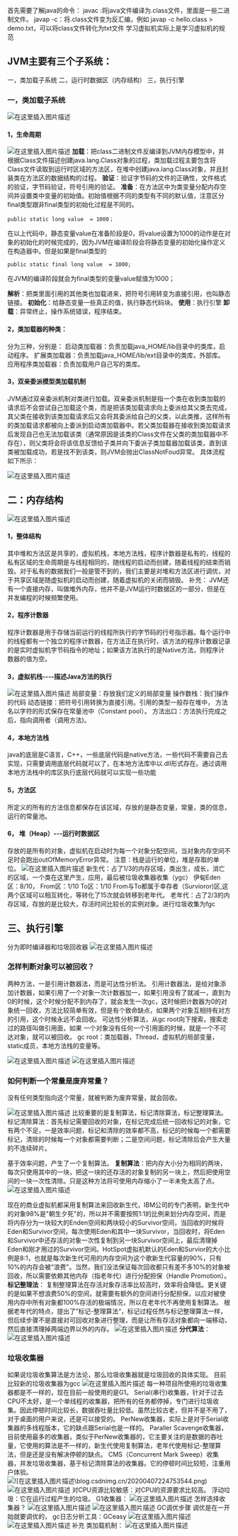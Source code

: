 首先需要了解java的命令：
javac :将java文件编译为.class文件，里面是一些二进制文件。
javap -c：将.class文件变为反汇编，例如
javap -c hello.class > demo.txt，可以将class文件转化为txt文件
学习虚拟机实际上是学习虚拟机的规范
## JVM主要有三个子系统：
一，类加载子系统
二，运行时数据区（内存结构）
三，执行引擎
### 一，类加载子系统
![在这里插入图片描述](https://raw.githubusercontent.com/PeipengWang/picture/master/20200407165915573.png)
#### 1，生命周期
![在这里插入图片描述](https://raw.githubusercontent.com/PeipengWang/picture/master/20200407203819390.png)
**加载**：把class二进制文件反编译到JVM内存模型中，并根据Class文件描述创建java.lang.Class对象的过程，类加载过程主要包含将Class文件读取到运行时区域的方法区，在堆中创建java.lang.Class对象，并且封装类在方法区的数据结构的过程。
**验证**：验证字节码的文件的正确性，文件格式的验证，字节码验证，符号引用的验证。
**准备**：在方法区中为类变量分配内存空间并设置类中变量的初始值。初始值根据不同的类型有不同的默认值，注意区分final类型跟非final类型的初始化过程是不同的。

```
public static long value  = 1000；
```
在以上代码中，静态变量value在准备阶段是0，将value设置为1000的动作是在对象的初始化的时候完成的，因为JVM在编译阶段会将静态变量的初始化操作定义在构造器中。但是如果是final类型的

```
public static final long value  = 1000;
```
在JVM的编译阶段就会为final类型的变量value赋值为1000；

**解析**：把类里面引用的其他类也加载进来，把符号引用转变为直接引用，也叫静态链接。
**初始化**：给静态变量一些真正的值，执行静态代码块。
**使用**：执行引擎
**卸载**：异常终止，操作系统错误，程序结束。
#### 2，类加载器的种类：
分为三种，分别是：
启动类加载器：负责加载java_HOME/lib目录中的类库，启动程序。
扩展类加载器：负责加载java_HOME/lib/ext目录中的类库，外部库。
应用程序类加载器：负责加载用户自己写的类库。
#### 3，双亲委派模型类加载机制

JVM通过双亲委派机制对类进行加载。双亲委派机制是指一个类在收到类加载的请求后不会尝试自己加载这个类，而是把该类加载请求向上委派给其父类去完成，其父类在接收到该类加载请求后又会将其委派给自己的父类，以此类推，这样所有的类加载请求都被向上委派到启动类加载器中。若父类加载器在接收到类加载请求后发现自己也无法加载该类（通常原因是该类的Class文件在父类的类加载器中不存在），则父类将会将该信息反馈给子类并向下委派子类加载器加载该类，直到该类被加载成功，若是找不到该类，则JVM会抛出ClassNotFoud异常。
具体流程如下所示：

![在这里插入图片描述](https://raw.githubusercontent.com/PeipengWang/picture/master/20200722202748199.png)

## 二：内存结构
![在这里插入图片描述](https://raw.githubusercontent.com/PeipengWang/picture/master/20200407170332707.png)
#### 1，整体结构
其中堆和方法区是共享的，虚拟机栈，本地方法栈，程序计数器是私有的，线程的私有区域的生命周期是与线程相同的，随线程的启动而创建，随着线程的结束而销毁。对于私有的数据我们一般是管不到的，我们主要是对堆和方法区进行调优，对于共享区域是随虚拟机的启动而创建，随着虚拟机的关闭而销毁。
补充：
JVM还有一个直接内存，叫做堆外内存，他并不是JVM运行时数据区的一部分，但是在并发编程的时候频繁使用。
#### 2，程序计数器
程序计数器是用于存储当前运行的线程所执行的字节码的行号指示器。每个运行中的线程都有一个独立的程序计数器，在方法正在执行时，该方法的程序计数器记录的是实时虚拟机字节码指令的地址；如果该方法执行的是Native方法，则程序计数器的值为空。
#### 3，虚拟机栈----描述Java方法的执行
![在这里插入图片描述](https://raw.githubusercontent.com/PeipengWang/picture/master/20200407171127459.png)
局部变量：存放我们定义的局部变量
操作数栈：我们操作的代码
动态链接：把符号引用转换为直接引用。引用的类型一般存在堆中，
方法名以字符的形式保存在常量池中（Constant pool）。
方法出口：方法执行完成之后，指向调用者（调用方法)。

#### 4，本地方法栈
 java的底层是C语言，C++，一些底层代码是native方法，一些代码不需要自己去实现，只需要调用底层代码就可以了，在本地方法库中以.dll形式存在。通过调用本地方法栈中的库区执行底层代码就可以实现一些功能
 #### 5，方法区
 所定义的所有的方法信息都保存在该区域，存放的是静态变量，常量，类的信息，运行的常量池。
 #### 6， 堆（Heap）---运行时数据区
存放的是所有的对象，虚拟机在启动时为每一个对象分配空间，当对象内存空间不足时会跑出outOfMemoryError异常。
 注意：栈是运行的单位，堆是存取的单位。
 ![在这里插入图片描述](https://raw.githubusercontent.com/PeipengWang/picture/master/2020040718114290.png)
 新生代：占了1/3的内存区域，类出生，成长，消亡的区域，一个类在这里产生，应用，最后被垃圾收集器收集（ygc）
 伊甸Eden区：8/10，
 From区：1/10
 To区：1/10
 From与To都属于幸存者（Survioror)区,这两个区域可以相互转化，等转化了15次就会转移到老年代。
 老年代：占了2/3的内存区域，存放的是比较大，存活时间比较长的实例对象。进行垃圾收集为fgc

## 三、执行引擎
分为即时编译器和垃圾回收器
![在这里插入图片描述](https://img-blog.csdnimg.cn/20200407170228465.png?x-oss-process=image/watermark,type_ZmFuZ3poZW5naGVpdGk,shadow_10,text_aHR0cHM6Ly9ibG9nLmNzZG4ubmV0L0FydGlzYW5fdw==,size_16,color_FFFFFF,t_70)

### 怎样判断对象可以被回收？
两种方法，一是引用计数器法，而是可达性分析法。
引用计数器法，是给对象添加计数器，如果引用了一个对象一次计数器加一，如果引用没有了就减一，直到为0的时候，这个时候分配不到内存了，就会发生一次gc，这时候把计数器为0的对象统一回收，方法比较简单有效，但是有个致命缺点，如果两个对象互相持有对方的引用，这个时候永远不会回收。
可达性分析算法，从gc root向下搜索，搜索走过的路径叫做引用面，如果	一个对象没有任何一个引用面的时候，就是一个不可达对象，就可以被回收。
gc root：类加载器，Thread，虚拟机的局部变量，static成员，本地方法栈的变量等。

![在这里插入图片描述](https://raw.githubusercontent.com/PeipengWang/picture/master/20200407211432162.png)
![在这里插入图片描述](https://raw.githubusercontent.com/PeipengWang/picture/master/20200407211602526.png)

### 如何判断一个常量是废弃常量？
没有任何类型指向这个常量，就被判断为废弃常量，就会回收。

![在这里插入图片描述](https://raw.githubusercontent.com/PeipengWang/picture/master/20200407213027381.png)
比较重要的是复制算法，标记清除算法，标记整理算法。
标记清除算法：首先标记需要回收的对象，在标记完成后统一回收标记的对象，它有两个不足，一是效率问题，标记和清除的效率都不高，标记的时候每一个都需要标记，清除的时候每一个对象都需要判断；二是空间问题，标记清除后会产生大量的不连续碎片。

基于效率问题，产生了一个复制算法。
**复制算法**：把内存大小分为相同的两块，每次只使用其中的一块，把这一块的还存活的对象复制的另一块上，然后把使用空间的一块一次性清除。只是这种方法将可使用内存缩小了一半未免太高了点。
![在这里插入图片描述](https://raw.githubusercontent.com/PeipengWang/picture/master/20200407214046215.png)

  现在的商业虚拟机都采用复制算法来回收新生代，IBM公司的专门表明，新生代中的对象98%是"朝生夕死"的，所以并不需要按照1:1的比例来划分内存空间，而是将内存分为一块较大的Enden空间和两块较小的Survivor空间，当回收的时候将Eden和Survivor空间，每次使用Eden和其中一块Survivor，当回收时，将Eden和Survivor中还存活的对象一次性复制到另一块Survivor空间上，最后清理掉Eden和刚才用过的Survivor空间。HotSpot虚拟机默认的Eden和Survior的大小比例是8:1，也就是每次新生代可用的内存空间为这个歌新生代容量的90%，只有10%的内存会被“浪费"。当然，我们没法保证每次回收都只有差不多10%的对象被回收，所以需要依赖其他内存（指老年代）进行分配担保（Handle Promotion）。
  **标记整理法**：
   复制整理算法在存活对象存活率比较高时，效率将会降低。更关键的是如果不想浪费50%的空间，就需要有额外的空间进行分配担保，以应对被使用内存中所有对象都100%存活的极端情况，所以在老年代不再使用复制算法。
  根据老年代的特点，提出了”标记-整理算法“，标记过程任然与标记整理算法一样，但后续步骤不是直接对可回收对象进行整理，而是让所有存活对象都向一端移动，然后直接清理掉两端边界以外的内存。
  ![在这里插入图片描述](https://raw.githubusercontent.com/PeipengWang/picture/master/20200407222151530.png)
**分代算法**：
![在这里插入图片描述](https://raw.githubusercontent.com/PeipengWang/picture/master/20200407222541544.png)

### 垃圾收集器
如果说垃圾收集算法是方法论，那么垃圾收集器就是垃圾回收的具体实现。
目前比较新的垃圾收集器为gcc
![在这里插入图片描述](https://raw.githubusercontent.com/PeipengWang/picture/master/20200407223302257.png)
每一种项目所使用的垃圾收集器都是不一样的，现在目前一般使用的是G1。
Serial(串行)收集器，针对于过去CPU不太好，是一个单线程的收集器，把所有的任务都停掉，专门进行垃圾收集。因此停顿时间比较长，数据吞吐量比较低。虽然比较古老，但并不是不用了，对于桌面的用户来说，还是可以接受的。
PerNew收集器，实际上是对于Serial收集器的多线程版本，它的缺点跟Serial也是一样的。
Paraller Scavenge收集器，目前使用最多的收集器，类似于PerNew收集器的，它主要关注的是数据的吞吐量，它使用的算法是不一样的，新生代使用复制算法，老年代使用标记-整理算法，但是还是没有解决停顿的缺点。
CMS（Concurrent Mark Sweep）收集器，并发垃圾收集器，基于标记清除算法的收集器。它的停顿时间比较短，注重用户体验。
![!\[在这里插入图片描述\blog.csdnimg.cn/20200407224753544.png)](https://img-blog.csdnimg.cn/20200407225029859.png)
![在这里插入图片描述](https://img-blog.csdnimg.cn/20200407225314542.png)
对CPU资源比较敏感：对CPU的资源要求比较高。
浮动垃圾：它在运行过程产生的垃圾。
G1收集器：
![在这里插入图片描述](https://raw.githubusercontent.com/PeipengWang/picture/master/2020040722560752.png)
怎样选择收集器？
![在这里插入图片描述](https://raw.githubusercontent.com/PeipengWang/picture/master/2020040722582487.png)
![在这里插入图片描述](https://raw.githubusercontent.com/PeipengWang/picture/master/20200407225855675.png)
GC调优步骤
调优是在一开始就要调优的，
gc日志分析工具：GCeasy
![在这里插入图片描述](https://raw.githubusercontent.com/PeipengWang/picture/master/20200407230425377.png)
![在这里插入图片描述](https://img-blog.csdnimg.cn/20200407230047958.png?x-oss-process=image/watermark,type_ZmFuZ3poZW5naGVpdGk,shadow_10,text_aHR0cHM6Ly9ibG9nLmNzZG4ubmV0L0FydGlzYW5fdw==,size_16,color_FFFFFF,t_70)
补充
类加载机制：
![在这里插入图片描述](https://raw.githubusercontent.com/PeipengWang/picture/master/20200407151415910.png)